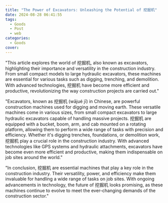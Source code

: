 ```yaml
---
title: "The Power of Excavators: Unleashing the Potential of 挖掘机"
date: 2024-08-28 06:41:55
tags:
  - Goods
  - Post
  - web
categories:
  - Goods
cover:
---
```


"This article explores the world of 挖掘机, also known as excavators, highlighting their importance and versatility in the construction industry. From small compact models to large hydraulic excavators, these machines are essential for various tasks such as digging, trenching, and demolition. With advanced technologies, 挖掘机 have become more efficient and productive, revolutionizing the way construction projects are carried out."

"Excavators, known as 挖掘机 (wājué jī) in Chinese, are powerful construction machines used for digging and moving earth. These versatile machines come in various sizes, from small compact excavators to large hydraulic excavators capable of handling massive projects. 挖掘机 are equipped with a bucket, boom, arm, and cab mounted on a rotating platform, allowing them to perform a wide range of tasks with precision and efficiency. Whether it's digging trenches, foundations, or demolition work, 挖掘机 play a crucial role in the construction industry. With advanced technologies like GPS systems and hydraulic attachments, excavators have become even more efficient and productive, making them indispensable on job sites around the world."

"In conclusion, 挖掘机 are essential machines that play a key role in the construction industry. Their versatility, power, and efficiency make them invaluable for handling a wide range of tasks on job sites. With ongoing advancements in technology, the future of 挖掘机 looks promising, as these machines continue to evolve to meet the ever-changing demands of the construction sector."
